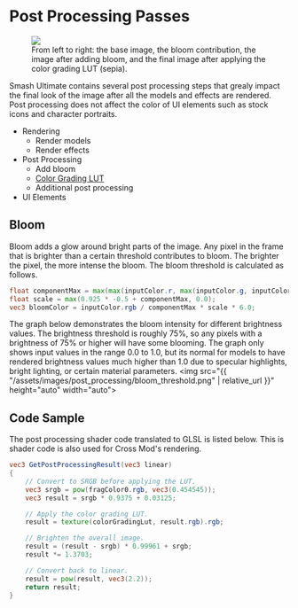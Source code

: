 ---
---
<style>
    .pixelated {
        -ms-interpolation-mode: nearest-neighbor;
        image-rendering: pixelated;
    }
</style>

# Post Processing Passes
<figure class="figure">
    <img src="{{ "/assets/images/post_processing/post_processing.jpg" | relative_url }}" height="auto" width="auto">
    <figcaption class="figure-caption text-center">From left to right: the base image, the bloom contribution, the image after adding bloom, and the final image after applying the color grading LUT (sepia).</figcaption>
</figure>
Smash Ultimate contains several post processing steps that grealy impact the final look of the image after all the models and effects are rendered. Post processing does not affect the color of UI elements such as stock icons and character portraits.

- Rendering
    - Render models  
    - Render effects  
- Post Processing
    - Add bloom 
    - [Color Grading LUT](colorgradinglut)
    - Additional post processing
- UI Elements

## Bloom 
Bloom adds a glow around bright parts of the image. Any pixel in the frame that is brighter than a certain threshold contributes to bloom. The brighter the pixel, the more intense the bloom. The bloom threshold is calculated as follows. 
```glsl
float componentMax = max(max(inputColor.r, max(inputColor.g, inputColor.b)), 0.001);
float scale = max(0.925 * -0.5 + componentMax, 0.0);
vec3 bloomColor = inputColor.rgb / componentMax * scale * 6.0;
```

The graph below demonstrates the bloom intensity for different brightness values. The brightness threshold is roughly 75%, so any pixels with a brightness of 75% or higher will have some blooming. The graph only shows input values in the range 0.0 to 1.0, but its normal for models to have rendered brightness values much higher than 1.0 due to specular highlights, bright lighting, or certain material parameters.
<img src="{{ "/assets/images/post_processing/bloom_threshold.png" | relative_url }}" height="auto" width="auto">

## Code Sample
The post processing shader code translated to GLSL is listed below. This is shader code is also used for Cross Mod's rendering.

```glsl
vec3 GetPostProcessingResult(vec3 linear)
{
    // Convert to SRGB before applying the LUT.
    vec3 srgb = pow(fragColor0.rgb, vec3(0.454545));
    vec3 result = srgb * 0.9375 + 0.03125;

    // Apply the color grading LUT.
    result = texture(colorGradingLut, result.rgb).rgb;

    // Brighten the overall image. 
    result = (result - srgb) * 0.99961 + srgb;
    result *= 1.3703;

    // Convert back to linear.
    result = pow(result, vec3(2.2));
    return result;
}
```